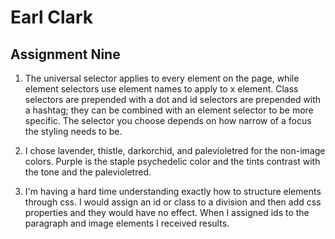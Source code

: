 # Earl Clark
## Assignment Nine

1. The universal selector applies to every element on the page, while element
selectors use element names to apply to x element.  Class selectors are prepended
with a dot and id selectors are prepended with a hashtag; they can be combined
with an element selector to be more specific.  The selector you choose depends on
how narrow of a focus the styling needs to be.

2. I chose lavender, thistle, darkorchid, and palevioletred for the non-image
colors.  Purple is the staple psychedelic color and the tints contrast with the
tone and the palevioletred.


3. I'm having a hard time understanding exactly how to structure elements
through css.  I would assign an id or class to a division and then add css
properties and they would have no effect.  When I assigned ids to the paragraph
and image elements I received results.
